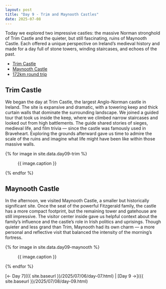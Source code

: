```yaml
---
layout: post
title: "Day 9 - Trim and Maynooth Castles"
date: 2025-07-08
---
```


Today we explored two impressive castles: the massive Norman stronghold of Trim Castle and the quieter, but still fascinating, ruins of Maynooth Castle. Each offered a unique perspective on Ireland’s medieval history and made for a day full of stone towers, winding staircases, and echoes of the past.

- [Trim Castle](https://heritageireland.ie/visit/places-to-visit/trim-castle/)
- [Maynooth Castle](https://heritageireland.ie/places-to-visit/maynooth-castle/)
- [172km round trip](https://www.google.com/maps/dir/Weir's+Bar+%26+Restaurant,+Rathganny,+Mullingar,+County+Westmeath/Trim+Castle,+Trim+Castle,+Manorland+(1st+Division),+Trim,+County+Meath/Maynooth+Castle,+Maynooth+Castle,+Main+Street,+Maynooth,+County+Kildare/@53.5019732,-7.321329,53951m/data=!3m2!1e3!4b1!4m20!4m19!1m5!1m1!1s0x485dc269aa52fa1b:0xf847b3467fe9ee47!2m2!1d-7.3907611!2d53.6246435!1m5!1m1!1s0x48675e1a63b4e9d5:0x67316970ece20964!2m2!1d-6.7896698!2d53.5543119!1m5!1m1!1s0x4867701de31b5f53:0x5d73248eefd23cab!2m2!1d-6.5943071!2d53.3808278!3e0?entry=ttu&g_ep=EgoyMDI1MDcxMy4wIKXMDSoASAFQAw%3D%3D)

## Trim Castle
We began the day at Trim Castle, the largest Anglo-Norman castle in Ireland. The site is expansive and dramatic, with a towering keep and thick curtain walls that dominate the surrounding landscape. We joined a guided tour that took us inside the keep, where we climbed narrow staircases and looked out from high battlements. The guide shared stories of sieges, medieval life, and film trivia — since the castle was famously used in Braveheart. Exploring the grounds afterward gave us time to admire the scale of the ruins and imagine what life might have been like within those massive walls.

{% for image in site.data.day09-trim %}
<figure>
  <img src="{{ site.baseurl }}{{ image.src }}" alt="">
  <figcaption>{{ image.caption }}</figcaption>
</figure>
{% endfor %}

## Maynooth Castle
In the afternoon, we visited Maynooth Castle, a smaller but historically significant site. Once the seat of the powerful Fitzgerald family, the castle has a more compact footprint, but the remaining tower and gatehouse are still impressive. The visitor center inside gave us helpful context about the family’s influence and the castle’s role in Irish politics and uprisings. Though quieter and less grand than Trim, Maynooth had its own charm — a more personal and reflective visit that balanced the intensity of the morning’s fortress.

{% for image in site.data.day09-maynooth %}
<figure>
  <img src="{{ site.baseurl }}{{ image.src }}" alt="">
  <figcaption>{{ image.caption }}</figcaption>
</figure>
{% endfor %}

[← Day 7]({{ site.baseurl }}/2025/07/06/day-07.html) | [Day 9 →]({{ site.baseurl }}/2025/07/08/day-09.html)